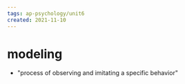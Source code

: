 ```yaml
---
tags: ap-psychology/unit6 
created: 2021-11-10
---
```


# modeling

- "process of observing and imitating a specific behavior" 
